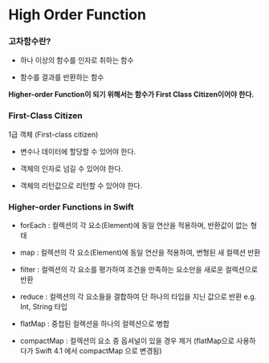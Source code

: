 # High Order Function


### 고차함수란?

- 하나 이상의 함수를 인자로 취하는 함수

- 함수를 결과를 반환하는 함수

**Higher-order Function이 되기 위해서는 함수가 First Class Citizen이어야 한다.**



### First-Class Citizen

1급 객체 (First-class citizen)

- 변수나 데이터에 할당할 수 있어야 한다.

- 객체의 인자로 넘길 수 있어야 한다.

- 객체의 리턴값으로 리턴할 수 있어야 한다.


### Higher-order Functions in Swift

* forEach : 컬렉션의 각 요소(Element)에 동일 연산을 적용하며, 반환값이 없는 형태

* map : 컬렉션의 각 요소(Element)에 동일 연산을 적용하여, 변형된 새 컬렉션 반환

* filter : 컬렉션의 각 요소를 평가하여 조건을 만족하는 요소만을 새로운 컬렉션으로 반환

* reduce : 컬렉션의 각 요소들을 결합하여 단 하나의 타입을 지닌 값으로 반환 e.g. Int, String 타입

* flatMap : 중첩된 컬렉션을 하나의 컬렉션으로 병합

* compactMap : 컬렉션의 요소 중 옵셔널이 있을 경우 제거 (flatMap으로 사용하다가 Swift 4.1 에서 compactMap 으로 변경됨)
